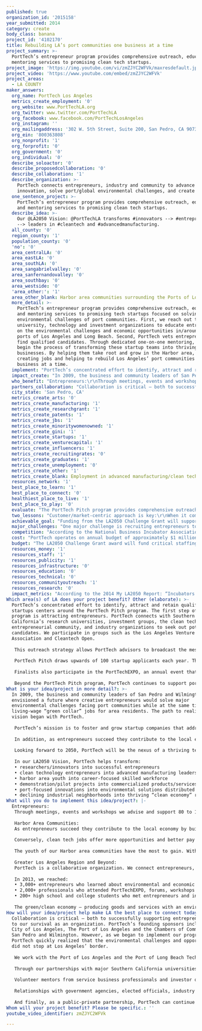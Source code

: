 ```yaml
---
published: true
organization_id: '2015158'
year_submitted: 2014
category: create
body_class: banana
project_id: '4102170'
title: Rebuilding LA’s port communities one business at a time
project_summary: >-
  PortTech’s entrepreneur program provides comprehensive outreach, education and
  mentoring services to promising clean tech startups.
project_image: 'https://img.youtube.com/vi/zmZJYC2WFVk/maxresdefault.jpg'
project_video: 'https://www.youtube.com/embed/zmZJYC2WFVk'
project_areas:
  - LA COUNTY
maker_answers:
  org_name: PortTech Los Angeles
  metrics_create_employment: '0'
  org_website: www.PortTechLA.org
  org_twitter: www.twitter.com/PortTechLA
  org_facebook: www.facebook.com/PortTechLosAngeles
  org_instagram: ''
  org_mailingaddress: '302 W. 5th Street, Suite 200, San Pedro, CA 90731'
  org_ein: '800363808'
  org_nonprofit: '1'
  org_forprofit: '0'
  org_government: '0'
  org_individual: '0'
  describe_soloactor: '0'
  describe_proposedcollaboration: '0'
  describe_collaboration: '1'
  describe_organization: >-
    PortTech connects entrepreneurs, industry and community to advance
    innovation, solve port/global environmental challenges, and create jobs.
  one_sentence_project: >-
    PortTech’s entrepreneur program provides comprehensive outreach, education
    and mentoring services to promising clean tech startups.
  describe_idea: >-
    Our @LA2050 Vision: @PortTechLA transforms #innovators --> #entrepreneurs
    --> leaders in #cleantech and #advancedmanufacturing.
  all_county: '0'
  region_county: '1'
  population_county: '0'
  'no': '0'
  area_centralLA: '0'
  area_eastLA: '0'
  area_southLA: '0'
  area_sangabrielvalley: '0'
  area_sanfernandovalley: '0'
  area_southbay: '0'
  area_westside: '0'
  'area_other:': '1'
  area_other_blank: Harbor area communities surrounding the Ports of Los Angeles and Long Beach
  more_detail: >-
    PortTech’s entrepreneur program provides comprehensive outreach, education
    and mentoring services to promising tech startups focused on solving the
    environmental challenges of port communities. First, we reach out to
    university, technology and investment organizations to educate entrepreneurs
    on the environmental challenges and economic opportunities in/around the
    ports of Los Angeles and Long Beach. Second, PortTech vets entrepreneurs to
    find qualified candidates. Through dedicated one-on-one mentoring, we then
    begin the process of transforming these startup teams into thriving
    businesses. By helping them take root and grow in the Harbor area, we’re
    creating jobs and helping to rebuild Los Angeles’ port communities one
    business at a time.
  implement: "PortTech’s concentrated effort to identify, attract and retain qualified startups centers around the PortTech Pitch program. The first step of the program is attracting entrepreneurs. PortTech connects with Southern California’s research universities, investment groups, the clean tech entrepreneurial community, and industry organizations to seek out potential candidates. We participate in groups such as the Los Angeles Venture Association and Cleantech Open. \r\n\r\nThis outreach strategy allows PortTech advisors to broadcast the message of innovation and business opportunities in the Harbor area to more than 3,000 entrepreneurs annually. Through presentations and event networking, we highlight the benefits of participating in the PortTech Pitch. This tailored coaching program provides startups with one-on-one mentoring, constructive critiques and mock judging sessions. Pitch competition finalists have the chance to present to a panel comprised of investors, advisors and representatives of Southern California’s ports.\r\n\r\nPortTech Pitch draws upwards of 100 startup applicants each year. The program allows staff to evaluate entrepreneurs’ business plans, validate new technologies and assess each startup’s potential for advancing innovation and solving environmental challenges in and around the ports. Through the PortTech Pitch assessment process, PortTech identifies the best startups to participate in the finals and become PortTech clients.\r\n\r\nFinalists also participate in the PortTechEXPO, an annual event that provides technology companies and entrepreneurs the chance to connect with business prospects at Southern California’s ports. The EXPO features live demonstrations, interactive displays and the best technology advancements for ports worldwide. With more than 600 attendees and 60 exhibitors, the EXPO provides entrepreneurs the opportunity to showcase their technology advancements to an audience of port executives, industry leaders, and community members.\r\n\r\nBeyond the PortTech Pitch program, PortTech continues to support portfolio clients. PortTech hosts an array of forums and workshops to foster a collaborative working environment and provide entrepreneurs continued access to port executives, government agency representatives, mentors and investors, researchers and industry leaders."
  impact_create: "In 2009, the business and community leaders of San Pedro and Wilmington envisioned a future where creative entrepreneurs would solve major environmental challenges facing port communities while at the same time create living-wage “green collar” jobs for area residents.  The path to realizing that vision began with PortTech. \r\n\r\nPortTech’s mission is to foster and grow startup companies that address the opportunities and challenges in and around the Ports of Los Angeles and Long Beach. These companies assist the ports in achieving their environment, energy, transportation and safety/security goals and in the process help make healthier communities.\r\n\r\nIn addition, as entrepreneurs succeed they contribute to the local economy by building thriving businesses. This creates jobs and improves economic growth activities in the marginalized communities adjacent to the ports, including San Pedro, Wilmington, Harbor City / Harbor Gateway and Long Beach. These jobs will elevate the types of employment positions available and provide residents the chance to become part of an advanced workforce and participate in the 21st Century’s technology economy.\r\n\r\nLooking forward to 2050, PortTech will be the nexus of a thriving technology and advanced manufacturing-based business cluster. Numerous businesses, large and small, will be focused on addressing the global challenges and opportunities of port and maritime-related industries. And the Harbor area will be an economic development engine in the Los Angeles region – creating jobs and generating wealth for these communities. \r\n\r\nIn our LA2050 Vision, PortTech helps transform:\r\n•  researchers/innovators into successful entrepreneurs\r\n•  clean technology entrepreneurs into advanced manufacturing leaders\r\n•  harbor area youth into career-focused skilled workforce\r\n•  demonstration/pilot projects into commercialized products/services\r\n•  port-focused innovations into environmental solutions distributed worldwide\r\n•  declining industrial neighborhoods into thriving “clean economy” regions"
  who_benefit: "Entrepreneurs:\r\nThrough meetings, events and workshops we advise and support 80 to 100 start-ups each year. At any given time, PortTech provides one-on-one mentoring to approximately 20 portfolio clients in-house and virtually.\r\n\r\nHarbor Area Communities:\r\nAs entrepreneurs succeed they contribute to the local economy by building thriving businesses. As these growing companies hire their workforce from the Harbor area, communities such as San Pedro, Wilmington and Long Beach benefit. According to the 2013 LA City Council Districts Economic Report, residents of CD15, which connects South Los Angeles with the communities surrounding the Port of Los Angeles, earn average annual wages well below the City average. \r\n\r\nConversely, clean tech jobs offer more opportunities and better pay for low- and middle-skilled workers than the national economy as a whole. In “Sizing the Clean Economy,” The Brookings Institution noted that wages in the clean economy are 13% higher than the national median wage. Furthermore, 26% of these jobs are focused on manufacturing. With the loss of the shipbuilding industry, manufacturing has declined in LA’s port communities.  PortTech can help reverse that trend while helping to define LA as a leader in advance manufacturing, technology and innovation. \r\n\r\nThe youth of our Harbor area communities have the most to gain. With an average of 24 years of age, the Harbor community of Wilmington has one of the youngest populations in the county. They represent LA’s future workforce and they’re the ones PortTech’s clients will be looking to fill these new technology and advanced manufacturing jobs.\r\n\r\nGreater Los Angeles Region and Beyond:\r\nPortTech is a collaborative organization. We connect entrepreneurs, mentors and investors, industry professionals, academic visionaries, community leaders and students.\r\n\r\nIn 2013, our reach extended to:\r\n•  3,000+ entrepreneurs who learned about environmental and economic opportunities at Southern California ports \r\n•  2,000+ professionals who attended PortTechEXPO, forums, workshops and networking events\r\n•  200+ high school/college students who met entrepreneurs and industry leaders\r\n\r\nThe green/clean economy – producing goods and services with an environmental benefit – is the focus of PortTech clients’ innovations. As PortTech companies implement their products and services into the marketplace, we all enjoy the benefits of improved air and water quality, and more efficient use of Earth's resources.\r\n"
  partners_collaboration: "Collaboration is critical – both to successfully supporting entrepreneurs and to our survival as an organization.  PortTech’s founding sponsors include the City of Los Angeles, The Port of Los Angeles and the Chambers of Commerce of San Pedro and Wilmington. However, as we began to implement our programs, PortTech quickly realized that the environmental challenges and opportunities did not stop at Los Angeles’ border. \r\n\r\nWe work with the Port of Los Angeles and the Port of Long Beach Technology Advancement Program (TAP), as well as numerous port tenant companies including terminal operators and trucking companies to implement technology pilot projects. We’re also building relationships with ports beyond Southern California to increase business opportunities for portfolio clients.\r\n\r\nThrough our partnerships with major Southern California universities, including USC, UCLA and Caltech, we connect student and faculty researchers with real-world business opportunities to support technology commercialization. And our outreach efforts to area colleges and high schools are establishing connections to future entrepreneurs and a skilled workforce.\r\n\r\nVolunteer mentors from service business professionals and investor organizations such as Los Angeles Venture Association and Pasadena Angels provide our entrepreneurs with expert advice across a wide range of topics from intellectual property to finance to marketing.\r\n\r\nRelationships with government agencies, elected officials, industry and community groups, and business incubator organizations all make up the ecosystem of resources that help our entrepreneurs thrive. With funding from agencies such as the California Energy Commission, U.S. Department of Energy and South Coast Air Quality Management District, our entrepreneurs advance R&D efforts and commercialize their technologies.  \r\n\r\nAnd finally, as a public-private partnership, PortTech can continue to further its mission through support from philanthropic and corporate sponsorships, and industry collaboration."
  city_state: 'San Pedro, CA'
  metrics_create_arts: '0'
  metrics_create_manufacturing: '1'
  metrics_create_researchgrant: '1'
  metrics_create_patents: '1'
  metrics_create_jbs: '1'
  metrics_create_minoritywomenowned: '1'
  metrics_create_gini: '1'
  metrics_create_startups: '1'
  metrics_create_venturecapital: '1'
  metrics_create_influencers: '1'
  metrics_create_recruitingrates: '0'
  metrics_create_graduates: '1'
  metrics_create_unemployment: '0'
  metrics_create_other: '1'
  metrics_create_blank: Employment in advanced manufacturing/clean technology
  resources_network: '1'
  best_place_to_learn: '1'
  best_place_to_connect: '0'
  healthiest_place_to_live: '1'
  best_place_to_play: '0'
  evaluate: "The PortTech Pitch program provides comprehensive outreach, education and mentoring services to clean tech entrepreneurs.  In the short term, we can quantifiably measure success in these three service categories:  \r\n1.  Outreach: We track the level of participation in social media, attendance at events, and ultimately the number of applicants to the PortTech Pitch program.\r\n2.  Education: We analyze the quality of our workshops and events through surveys, allowing us to continually refine and improve the presentations.\r\n3.  Mentoring: We track achievement milestones of our startup teams as they progress through the program to measure the efficacy of our mentoring services.\r\n\r\nAs an organization, we measure our overall progress through metrics such as:\r\n•  Jobs created, both professional and semi-skilled\r\n•  Dollars invested in the incubated businesses\r\n•  Revenue generated by the portfolio clients\r\n•  PortTech Pitch program participants that become portfolio clients\r\n•  Startup teams that establish businesses in the Harbor area\r\n•  Demonstration and pilot projects completed\r\n"
  two_lessons: "Customer/market-centric approach is key:\r\nWhen it comes to helping entrepreneurs, PortTech has learned that incorporating a customer/market-centric approach is key to success. PortTech focuses on connecting entrepreneurs to potential customers during early stages of development to determine what clean technology needs exist within the broader port ecosystem. Instead of going through R&D in isolation, PortTech clients have access to port representatives, maritime executives, and industry experts through trainings, events and one-on-one meetings.\r\n\r\nEntrepreneurs benefit from PortTech’s unique location in the heart of the San Pedro Bay Port Complex. The Ports of Los Angeles and Long Beach are home to hundreds of port tenant companies – from cargo terminal operators to freight forwarders, trucking companies to refineries, marinas to ship repair. There are countless opportunities for clean tech solutions. Furthermore, government policies require these companies to invest in technologies that improve the environment.  \r\n\r\nEstablish a broad, diverse, collaborative network:\r\nThrough our experience in working with hundreds of startup teams, we have come to the same conclusion as the Kauffman Foundation regarding the importance of networking – “Strong ecosystems foster successful entrepreneurs.” It’s so simple to state, yet the reality of establishing a diverse, collaborative network focused on a clear outcome takes time and a lot of effort. It is one of PortTech’s strengths and guiding principles. \r\n\r\nDuring the last five years, PortTech has built a vital ecosystem to support our entrepreneurs. This network includes faculty researchers, volunteer mentors from service and professional businesses and investor organizations, government agencies, elected officials, industry and community groups, and other business incubator organizations."
  achievable_goal: "Funding from the LA2050 Challenge Grant will support the continued development and enhancement of the already successful PortTech Pitch program. This program has attracted applicants from all over North America and is expanding globally through a network of partnerships. Each spring, PortTech begins outreach to the clean tech startup community, other incubators, accelerators and associations that work with or provide services to entrepreneurs. Simultaneously, the Cleantech Open launches their annual accelerator program and many of the entrepreneurs will participate in both the Pitch and the Cleantech Open – the two programs are complementary.\r\n\r\nPortTech also connects with startups and entrepreneurs at Southern California’s exceptional research universities (Caltech, UCI, UCLA, UCR and USC), investment groups and trade associations to find potential teams for the Pitch. The process has evolved to the point that these institutions and organizations are introducing PortTech to promising entrepreneurs and startups on a year-round basis. Once recruited, the startup teams are provided tools, techniques and resources to develop skills critical to leading and operating their business.\r\n\r\nThe program culminates with a final competition each September as the kick-off of the PortTech EXPO – the only maritime oriented clean tech exhibition on the West Coast. Participants in the Pitch are provided preferential exhibit space and winners are recognized during the EXPO luncheon.  Due to the intense level of coaching and support the startup teams receive through the months-long program, when selected finalists become PortTech portfolio clients, they are well on their way to implementing the strategies to continue building their businesses."
  major_challenges: "One major challenge is recruiting entrepreneurs to participate in PortTech’s program. While there are many startups in the clean technology field, PortTech’s unique port/maritime focus is a market sector unfamiliar to many entrepreneurs. They underestimate the business opportunities associated with implementing their technology in this demanding, complex industrial environment.\r\n\r\nTo overcome this challenge, we go beyond outreach to educate entrepreneurs and the service professionals who work with startups on the challenges and opportunities in and around ports. In addition to presentations, PortTech staff members spend considerable time meeting with entrepreneurs one-on-one to help them understand the vast market potential their technologies have with port applications. The opportunities extend beyond Southern California to ports worldwide.\r\n\r\nAlso, the number of entrepreneurs with clean technologies that have direct port applications is limited. To overcome this, we strive to find technologies that can be repurposed and adapted to ports and are expanding our search to a worldwide audience of entrepreneurs.\r\n\r\nThe second major challenge is funding. PortTech itself is in an entrepreneurial stage of growth. We are building and expanding programs to better serve and support an increasing number of portfolio clients. The need for PortTech’s incubator services is growing and the opportunities associated with the startup businesses we serve are growing even faster.\r\n\r\nPortTech’s mentoring activities do not stop after the PortTech Pitch program. We support our clean tech portfolio companies through the long-term path of business building – from R&D to production to market acceptance.  Some of PortTech’s first recruits are now achieving success obtaining customers and creating jobs. \r\n\r\nTo support this expanding base of clients, PortTech’s staff continues to cultivate partners, build relationships and pursue sources of funding. As clients continue to achieve success, we will attract more supporters, partners and sponsors and move forward as an established organization with a proven track record."
  competition: "According to the National Business Incubator Association, in October 2012 there were more than 1,250 incubators in the United States. In Los Angeles, there is a wide variety of startups, incubators, and innovation opportunities. This includes everything from Silicon Beach startups focused on developing IT solutions to the innovate!socal Conference for students to the L.A. Cleantech Incubator in downtown Los Angeles.\r\n\r\nPortTech is actively involved in this greater Los Angeles community fostering innovation and working together to build a network that supports entrepreneurs.\r\n\r\nYet, we are truly unique because PortTech is the ONLY clean tech incubator in the world focused on the port and maritime industry sectors. And we are the only tech incubator in Los Angeles using a customer/market-centric approach to connect entrepreneurs with business opportunities at ports worldwide."
  cost: "PortTech operates on annual budget of approximately $1 million. Receipt of the LA2050 Grant Challenge award will cover the core staffing necessary to operate the PortTech Pitch program. Other expenses including overhead and administrative staff are supported through additional grants and sponsorships.  \r\n\r\nPortTech receives funding from the U.S. Department of Housing and Urban Development through the Community Development Block Grant (CDBG) awarded to the City of Los Angeles. A stated goal of the CDBG program is to create jobs through the expansion and retention of businesses. The program allocates grants to expand economic opportunities, principally for low- and moderate-income individuals.\r\n\r\nThe Port of Los Angeles and Port of Long Beach also sponsor PortTech programs and activities. Moving forward, we will continue seeking grant funding and sponsorships from philanthropic organizations and corporations to support our mission to create jobs and economic growth in the Harbor area.\r\n\r\nBuilding on the success of the PortTech Pitch program, we will seek additional support from corporate partners interested in participating in the program, both as volunteer advisors and economic contributors."
  budget: "The LA2050 Challenge Grant award will fund critical staffing (human capital) needed to support the PortTech Pitch Program.\r\n\r\nPortTech employs a combination of face-to-face and social media activities designed to use limited resources as effectively as possible. With a budget of $28,000, PortTech can reach and educate 3,000+ entrepreneurs annually.\r\n\r\nOutreach/Education:\r\n•  Speaking/Presenting: outreach presentations to entrepreneurs - $6,000\r\n•  Marketing Communication: email and social media outreach, website content development, press release development - $13,000 \r\n•  Event Management: planning, scheduling and production - $10,000\r\n•  Technical Support: website maintenance, contact database management - $5,000\r\n\r\nBy engaging volunteer advisors, and building upon entrepreneur education programs like Cleantech Open, PortTech can provide in-depth mentoring services to a large pool of clean tech entrepreneurs. With a budget of $72,000, PortTech can mentor 80-100 startup teams annually.\r\n\r\nMentoring:\r\n•  Staff Advisors: one-on-one entrepreneur mentoring, pitch competition coaching - $68,000 (based on a 6-month program, an equivalent of ½ FTE)\r\n•  Technical Support: video recording and editing of entrepreneur presentations - $4,000\r\n"
  resources_money: '1'
  resources_staff: '1'
  resources_publicity: '1'
  resources_infrastructure: '0'
  resources_education: '0'
  resources_technical: '0'
  resources_communityoutreach: '1'
  resources_research: '0'
  impact_metrics: "According to the 2014 My LA2050 Report: “Incubators as a source of job creation” and “expanding employment opportunities around technology and increasing diversity in technology entrepreneurship” were top trends that emerged from the 2013 Challenge Grant submissions. “Technology and entrepreneurship education also emerged as a method to solve one of Los Angeles’ gravest issues… education.” PortTech’s entrepreneur outreach, education and mentoring program directly speaks to these top trends. \r\n\r\nFederal research grant funding & Venture capital investment:\r\nWe conduct workshops that educate entrepreneurs seeking funding. Last year, more than 200 entrepreneurs participated in SBIR grant funding workshops and investor networking events. And our portfolio clients were awarded more than $8 million in funding.\r\n\r\nPatents per capita & Number of high-growth startups:\r\nThese metrics are indicators of technology innovation. PortTech reaches out to a global community of clean tech entrepreneurs. As they develop products – from R&D phase through commercialization – we support their efforts to protect intellectual property and continue product development. Through our PortTech Pitch program, we attract startup teams with high growth potential.\r\n\r\nMinority- and women-owned firms & Gini Coefficient:\r\nThese metrics address diversity, inclusivity and equality across cultural, gender and socioeconomic spectrums. We reach out to entrepreneurs from our own backyard and across the globe. Thus participants in our programs reflect that inherent diversity. By focusing on the clean economy, jobs created through our efforts offer more opportunities and better pay for low- and middle-skilled workers than the national economy as a whole. \r\n\r\nConcentration of and employment in advanced manufacturing/clean technology & Percentage of graduates that remain in LA County 5 years after graduating:\r\nJob creation is critical to the economy of the Harbor area and Los Angeles. PortTech portfolio companies solve global environmental challenges while creating technology- and manufacturing-based jobs. As these high-quality jobs become available, graduates will stay to work in our communities.\r\n\r\nGlobal economic influence (“soft power”):\r\nPortTech is the ONLY clean tech incubator worldwide that focuses on the port and maritime industry sectors.  As our portfolio companies implement environment-changing solutions worldwide, we help define LA as a global leader in advanced manufacturing, technology and innovation."
Which area(s) of LA does your project benefit? Other (elaborate): >-
  PortTech’s concentrated effort to identify, attract and retain qualified
  startups centers around the PortTech Pitch program. The first step of the
  program is attracting entrepreneurs. PortTech connects with Southern
  California’s research universities, investment groups, the clean tech
  entrepreneurial community, and industry organizations to seek out potential
  candidates. We participate in groups such as the Los Angeles Venture
  Association and Cleantech Open. 
   
   This outreach strategy allows PortTech advisors to broadcast the message of innovation and business opportunities in the Harbor area to more than 3,000 entrepreneurs annually. Through presentations and event networking, we highlight the benefits of participating in the PortTech Pitch. This tailored coaching program provides startups with one-on-one mentoring, constructive critiques and mock judging sessions. Pitch competition finalists have the chance to present to a panel comprised of investors, advisors and representatives of Southern California’s ports.
   
   PortTech Pitch draws upwards of 100 startup applicants each year. The program allows staff to evaluate entrepreneurs’ business plans, validate new technologies and assess each startup’s potential for advancing innovation and solving environmental challenges in and around the ports. Through the PortTech Pitch assessment process, PortTech identifies the best startups to participate in the finals and become PortTech clients.
   
   Finalists also participate in the PortTechEXPO, an annual event that provides technology companies and entrepreneurs the chance to connect with business prospects at Southern California’s ports. The EXPO features live demonstrations, interactive displays and the best technology advancements for ports worldwide. With more than 600 attendees and 60 exhibitors, the EXPO provides entrepreneurs the opportunity to showcase their technology advancements to an audience of port executives, industry leaders, and community members.
   
   Beyond the PortTech Pitch program, PortTech continues to support portfolio clients. PortTech hosts an array of forums and workshops to foster a collaborative working environment and provide entrepreneurs continued access to port executives, government agency representatives, mentors and investors, researchers and industry leaders.
What is your idea/project in more detail?: >-
  In 2009, the business and community leaders of San Pedro and Wilmington
  envisioned a future where creative entrepreneurs would solve major
  environmental challenges facing port communities while at the same time create
  living-wage “green collar” jobs for area residents. The path to realizing that
  vision began with PortTech. 
   
   PortTech’s mission is to foster and grow startup companies that address the opportunities and challenges in and around the Ports of Los Angeles and Long Beach. These companies assist the ports in achieving their environment, energy, transportation and safety/security goals and in the process help make healthier communities.
   
   In addition, as entrepreneurs succeed they contribute to the local economy by building thriving businesses. This creates jobs and improves economic growth activities in the marginalized communities adjacent to the ports, including San Pedro, Wilmington, Harbor City / Harbor Gateway and Long Beach. These jobs will elevate the types of employment positions available and provide residents the chance to become part of an advanced workforce and participate in the 21st Century’s technology economy.
   
   Looking forward to 2050, PortTech will be the nexus of a thriving technology and advanced manufacturing-based business cluster. Numerous businesses, large and small, will be focused on addressing the global challenges and opportunities of port and maritime-related industries. And the Harbor area will be an economic development engine in the Los Angeles region – creating jobs and generating wealth for these communities. 
   
   In our LA2050 Vision, PortTech helps transform:
   • researchers/innovators into successful entrepreneurs
   • clean technology entrepreneurs into advanced manufacturing leaders
   • harbor area youth into career-focused skilled workforce
   • demonstration/pilot projects into commercialized products/services
   • port-focused innovations into environmental solutions distributed worldwide
   • declining industrial neighborhoods into thriving “clean economy” regions
What will you do to implement this idea/project?: |-
  Entrepreneurs:
   Through meetings, events and workshops we advise and support 80 to 100 start-ups each year. At any given time, PortTech provides one-on-one mentoring to approximately 20 portfolio clients in-house and virtually.
   
   Harbor Area Communities:
   As entrepreneurs succeed they contribute to the local economy by building thriving businesses. As these growing companies hire their workforce from the Harbor area, communities such as San Pedro, Wilmington and Long Beach benefit. According to the 2013 LA City Council Districts Economic Report, residents of CD15, which connects South Los Angeles with the communities surrounding the Port of Los Angeles, earn average annual wages well below the City average. 
   
   Conversely, clean tech jobs offer more opportunities and better pay for low- and middle-skilled workers than the national economy as a whole. In “Sizing the Clean Economy,” The Brookings Institution noted that wages in the clean economy are 13% higher than the national median wage. Furthermore, 26% of these jobs are focused on manufacturing. With the loss of the shipbuilding industry, manufacturing has declined in LA’s port communities. PortTech can help reverse that trend while helping to define LA as a leader in advance manufacturing, technology and innovation. 
   
   The youth of our Harbor area communities have the most to gain. With an average of 24 years of age, the Harbor community of Wilmington has one of the youngest populations in the county. They represent LA’s future workforce and they’re the ones PortTech’s clients will be looking to fill these new technology and advanced manufacturing jobs.
   
   Greater Los Angeles Region and Beyond:
   PortTech is a collaborative organization. We connect entrepreneurs, mentors and investors, industry professionals, academic visionaries, community leaders and students.
   
   In 2013, we reached:
   • 3,000+ entrepreneurs who learned about environmental and economic opportunities at Southern California ports 
   • 2,000+ professionals who attended PortTechEXPO, forums, workshops and networking events
   • 200+ high school and college students who met entrepreneurs and industry leaders
   
   The green/clean economy – producing goods and services with an environmental benefit – is the focus of PortTech clients’ innovations. As PortTech companies implement their technologies into the marketplace, we all enjoy the environmental benefits of improved air and water quality, and more efficient use of Earth’s resources.
How will your idea/project help make LA the best place to connect today? In LA2050?: >-
  Collaboration is critical – both to successfully supporting entrepreneurs and
  to our survival as an organization. PortTech’s founding sponsors include the
  City of Los Angeles, The Port of Los Angeles and the Chambers of Commerce of
  San Pedro and Wilmington. However, as we began to implement our programs,
  PortTech quickly realized that the environmental challenges and opportunities
  did not stop at Los Angeles’ border. 
   
   We work with the Port of Los Angeles and the Port of Long Beach Technology Advancement Program (TAP), as well as numerous port tenant companies including terminal operators and trucking companies to implement technology pilot projects. We’re also building relationships with ports beyond Southern California to increase business opportunities for portfolio clients.
   
   Through our partnerships with major Southern California universities, including USC, UCLA and Caltech, we connect student and faculty researchers with real-world business opportunities to support technology commercialization. And our outreach efforts to area colleges and high schools are establishing connections to future entrepreneurs and a skilled workforce.
   
   Volunteer mentors from service business professionals and investor organizations such as Los Angeles Venture Association and Pasadena Angels provide our entrepreneurs with expert advice across a wide range of topics from intellectual property to finance to marketing.
   
   Relationships with government agencies, elected officials, industry and community groups, and business incubator organizations all make up the ecosystem of resources that help our entrepreneurs thrive. With funding from agencies such as the California Energy Commission, U.S. Department of Energy and South Coast Air Quality Management District, our entrepreneurs advance R&D efforts and commercialize their technologies. 
   
   And finally, as a public-private partnership, PortTech can continue to further its mission through support from philanthropic and corporate sponsorships, and industry collaboration.
Whom will your project benefit? Please be specific.: ''
youtube_video_identifier: zmZJYC2WFVk

---
```

